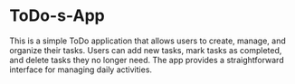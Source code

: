 # ToDo-s-App
This is a simple ToDo application that allows users to create, manage, and organize their tasks. Users can add new tasks, mark tasks as completed, and delete tasks they no longer need. The app provides a straightforward interface for managing daily activities.
